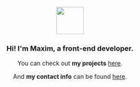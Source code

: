 <div align="center" style="vertical-align: middle;">
	<p><img src="https://dl.dropboxusercontent.com/scl/fi/s8523suk0vkzwubz8js5r/xafiro.png?rlkey=lci3h25rmdtx4p2haq3pnq49o" width="64" /></p>
	<h3>Hi! I'm Maxim, a front-end developer.</h3>
	<p>You can check out <b>my projects</b> <a href="https://xafiro.site/projects">here</a>.</p>
	<p>And <b>my contact info</b> can be found <a href="https://xafiro.site/socials">here</a>.</p>
</div>
